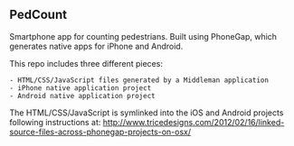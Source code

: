 PedCount
--------

Smartphone app for counting pedestrians. Built using PhoneGap, which generates native apps for iPhone and Android.

This repo includes three different pieces:

	- HTML/CSS/JavaScript files generated by a Middleman application
	- iPhone native application project
	- Android native application project

The HTML/CSS/JavaScript is symlinked into the iOS and Android projects following instructions at:
http://www.tricedesigns.com/2012/02/16/linked-source-files-across-phonegap-projects-on-osx/
